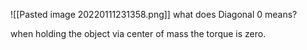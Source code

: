 ![[Pasted image 20220111231358.png]]
what does Diagonal 0 means?

when holding the object via center of mass the torque is zero.